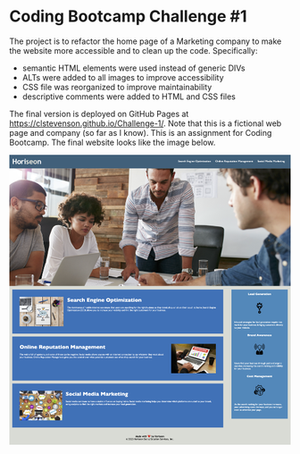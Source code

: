 # Coding Bootcamp Challenge #1

The project is to refactor the home page of a Marketing company to make the website more accessible and to clean up the code. Specifically:

  - semantic HTML elements were used instead of generic DIVs
  - ALTs were added to all images to improve accessibility
  - CSS file was reorganized to improve maintainability
  - descriptive comments were added to HTML and CSS files
  
The final version is deployed on GitHub Pages at https://clstevenson.github.io/Challenge-1/. Note that this is a fictional web page and company (so far as I know). This is an assignment for Coding Bootcamp. The final website looks like the image below.

![Website screenshot](Challenge1_Screenshot.png)
